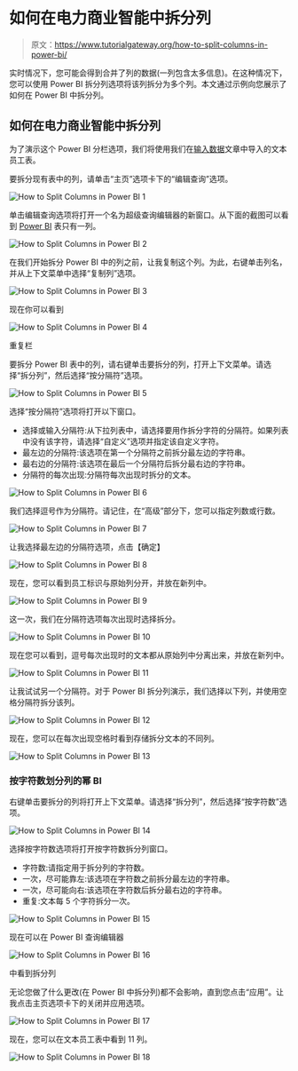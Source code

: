 # 如何在电力商业智能中拆分列

> 原文：<https://www.tutorialgateway.org/how-to-split-columns-in-power-bi/>

实时情况下，您可能会得到合并了列的数据(一列包含太多信息)。在这种情况下，您可以使用 Power BI 拆分列选项将该列拆分为多个列。本文通过示例向您展示了如何在 Power BI 中拆分列。

## 如何在电力商业智能中拆分列

为了演示这个 Power BI 分栏选项，我们将使用我们在[输入数据](https://www.tutorialgateway.org/how-to-enter-data-into-power-bi/)文章中导入的文本员工表。

要拆分现有表中的列，请单击“主页”选项卡下的“编辑查询”选项。

![How to Split Columns in Power BI 1](img/bfa8c53ef9d1d61fbc2c7a70959596a3.png)

单击编辑查询选项将打开一个名为超级查询编辑器的新窗口。从下面的截图可以看到 [Power BI](https://www.tutorialgateway.org/power-bi-tutorial/) 表只有一列。

![How to Split Columns in Power BI 2](img/54a5e7e87c8b3a51dd74369e8b7c5110.png)

在我们开始拆分 Power BI 中的列之前，让我复制这个列。为此，右键单击列名，并从上下文菜单中选择“复制列”选项。

![How to Split Columns in Power BI 3](img/e8e9ae2cf45a3b91ffdbd4002968f3c5.png)

现在你可以看到

![How to Split Columns in Power BI 4](img/8bf11e725c716aca15614b1afd9906c5.png)

重复栏

要拆分 Power BI 表中的列，请右键单击要拆分的列，打开上下文菜单。请选择“拆分列”，然后选择“按分隔符”选项。

![How to Split Columns in Power BI 5](img/faff47c8f75c905fec73bf5dd35b4206.png)

选择“按分隔符”选项将打开以下窗口。

*   选择或输入分隔符:从下拉列表中，请选择要用作拆分字符的分隔符。如果列表中没有该字符，请选择“自定义”选项并指定该自定义字符。
*   最左边的分隔符:该选项在第一个分隔符之前拆分最左边的字符串。
*   最右边的分隔符:该选项在最后一个分隔符后拆分最右边的字符串。
*   分隔符的每次出现:分隔符每次出现时拆分的文本。

![How to Split Columns in Power BI 6](img/8d7b93dd8adc489b9c13df5afebca6fa.png)

我们选择逗号作为分隔符。请记住，在“高级”部分下，您可以指定列数或行数。

![How to Split Columns in Power BI 7](img/3fd844c0bcef203c611b5bca64110cae.png)

让我选择最左边的分隔符选项，点击【确定】

![How to Split Columns in Power BI 8](img/fdce72d39293a3ab589390bbe95c698a.png)

现在，您可以看到员工标识与原始列分开，并放在新列中。

![How to Split Columns in Power BI 9](img/048af2d5718b8b100c4681781b9f340e.png)

这一次，我们在分隔符选项每次出现时选择拆分。

![How to Split Columns in Power BI 10](img/ffee8cc935d09c945df399eb2355a88d.png)

现在您可以看到，逗号每次出现时的文本都从原始列中分离出来，并放在新列中。

![How to Split Columns in Power BI 11](img/d24aeaf6df4b9fa84c567bbae052717a.png)

让我试试另一个分隔符。对于 Power BI 拆分列演示，我们选择以下列，并使用空格分隔符拆分该列。

![How to Split Columns in Power BI 12](img/7c131df11a92a3f7b5f738862b750411.png)

现在，您可以在每次出现空格时看到存储拆分文本的不同列。

![How to Split Columns in Power BI 13](img/1d92b457632fe4ada17e0b669b2b1101.png)

### 按字符数划分列的幂 BI

右键单击要拆分的列将打开上下文菜单。请选择“拆分列”，然后选择“按字符数”选项。

![How to Split Columns in Power BI 14](img/f125e798ebecc6b7894a47d00b0828eb.png)

选择按字符数选项将打开按字符数拆分列窗口。

*   字符数:请指定用于拆分列的字符数。
*   一次，尽可能靠左:该选项在字符数之前拆分最左边的字符串。
*   一次，尽可能向右:该选项在字符数后拆分最右边的字符串。
*   重复:文本每 5 个字符拆分一次。

![How to Split Columns in Power BI 15](img/92c4ee186773dac6a985f86142fbdf99.png)

现在可以在 Power BI 查询编辑器

![How to Split Columns in Power BI 16](img/9331c79af4df782d775abf83a36dfca6.png)

中看到拆分列

无论您做了什么更改(在 Power BI 中拆分列)都不会影响，直到您点击“应用”。让我点击主页选项卡下的关闭并应用选项。

![How to Split Columns in Power BI 17](img/46b65cec911b855eafc7792bc0ae4e1e.png)

现在，您可以在文本员工表中看到 11 列。

![How to Split Columns in Power BI 18](img/0fb64fb143f147bcfcc8bac5f752c3e2.png)